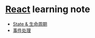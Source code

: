 # [React](https://doc.react-china.org/) learning note

* [State & 生命周期](./state.md)
* [事件处理](./event.md)

